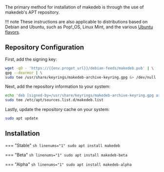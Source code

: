 The primary method for installation of makedeb is through the use of makedeb's APT repository.

!!! note
    These instructions are also applicable to distributions based on Debian and Ubuntu, such as Pop!_OS, Linux Mint, and the various [Ubuntu flavors](https://ubuntu.com/download/flavours).

## Repository Configuration
First, add the signing key:

```sh linenums="1"
wget -qO - 'https://{{env.proget_url}}/debian-feeds/makedeb.pub' | \
gpg --dearmor | \
sudo tee /usr/share/keyrings/makedeb-archive-keyring.gpg &> /dev/null
```

Next, add the repository information to your system:

```sh linenums="1"
echo 'deb [signed-by=/usr/share/keyrings/makedeb-archive-keyring.gpg arch=all] https://{{env.proget_url}}/ makedeb main' | \
sudo tee /etc/apt/sources.list.d/makedeb.list
```

Lastly, update the repository cache on your system:

```sh linenums="1"
sudo apt update
```

## Installation
=== "Stable"
    ```sh linenums="1"
    sudo apt install makedeb
    ```

=== "Beta"
    ```sh linenums="1"
    sudo apt install makedeb-beta
    ```

=== "Alpha"
    ```sh linenums="1"
    sudo apt install makedeb-alpha
    ```
